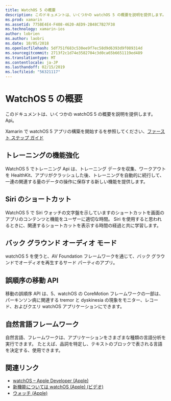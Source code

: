 ```yaml
---
title: WatchOS 5 の概要
description: このドキュメントは、いくつかの watchOS 5 の概要を説明を提供します。 Xamarin 用の Api。
ms.prod: xamarin
ms.assetid: 775BE4E4-F408-4620-AED9-2B48C7B27F38
ms.technology: xamarin-ios
author: lobrien
ms.author: laobri
ms.date: 10/05/2018
ms.openlocfilehash: 5df751f683c530ee9f7ec58d9d6393d9f089314d
ms.sourcegitcommit: 2713f2c1d74e3582704c3d0ca65b6651119ed489
ms.translationtype: MT
ms.contentlocale: ja-JP
ms.lasthandoff: 02/15/2019
ms.locfileid: "56321117"
---
```

# <a name="introduction-to-watchos-5"></a>WatchOS 5 の概要

このドキュメントは、いくつかの watchOS 5 の概要を説明を提供します。 Api。

Xamarin で watchOS 5 アプリの構築を開始するを参照してください、[ファースト ステップ ガイド](~/ios/platform/introduction-to-ios12/get-started.md)

## <a name="workout-improvements"></a>トレーニングの機能強化

WatchOS 5 でトレーニング Api は、トレーニング データを収集、ワークアウトを HealthKit、アプリがクラッシュした後、トレーニングを自動的に続行して、一連の関連する量のデータの操作に保存する新しい機能を提供します。

## <a name="siri-shortcuts"></a>Siri のショートカット

WatchOS 5 で Siri ウォッチの文字盤を示していますのショートカットを画面のアプリのコンテンツと機能をユーザーに適切な時間。 Siri を使用すると思われるときに、関連するショートカットを表示する時間の経過と共に学習します。

## <a name="background-audio-mode"></a>バック グラウンド オーディオ モード

watchOS 5 を使うと、AV Foundation フレームワークを通じて、バック グラウンドでオーディオを再生するサード パーティのアプリ。

## <a name="movement-disorder-api"></a>誤順序の移動 API

移動の誤順序 API は、5、watchOS の CoreMotion フレームワークの一部は、パーキンソン病に関連する tremor と dyskinesia の現象をモニター、レコード、およびクエリ watchOS アプリケーションにできます。

## <a name="natural-language-framework"></a>自然言語フレームワーク

自然言語、フレームワークは、アプリケーションをさまざまな種類の言語分析を実行できます。 たとえば、品詞を特定し、テキストのブロックで表される言語を決定する、使用できます。

## <a name="related-links"></a>関連リンク

- [watchOS – Apple Developer (Apple)](https://developer.apple.com/watchOS/)
- [新機能については watchOS (Apple) (ビデオ)](https://developer.apple.com/videos/play/wwdc2018/206/)
- [ウォッチ (Apple)](https://www.apple.com/watch/)
